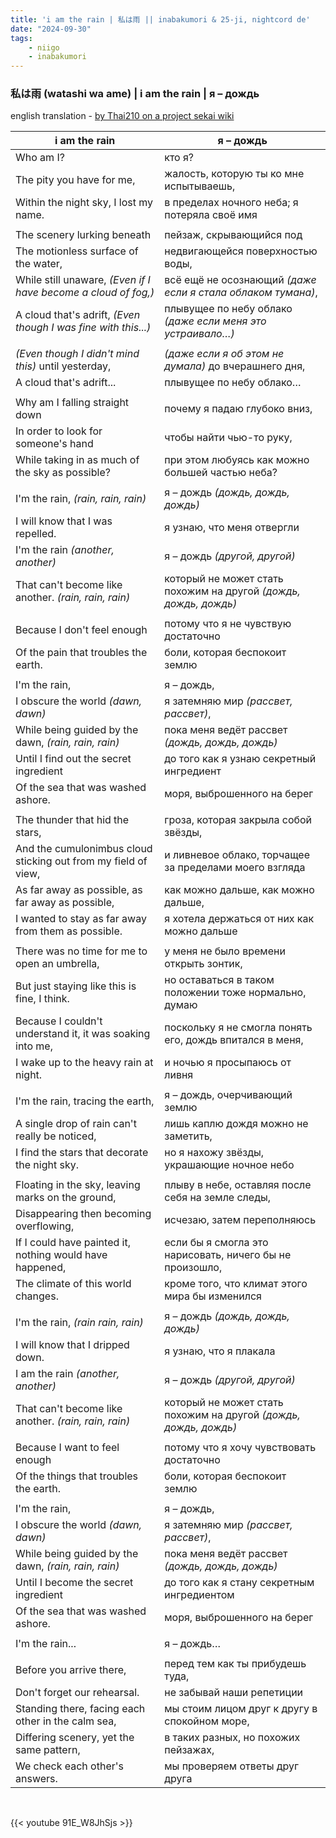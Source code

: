 ```yaml
---
title: 'i am the rain | 私は雨 || inabakumori & 25-ji, nightcord de'
date: "2024-09-30"
tags:
    - niigo
    - inabakumori
---
```


### 私は雨 (watashi wa ame) | i am the rain | я – дождь

english translation - [by Thai210 on a project sekai wiki](https://projectsekai.fandom.com/wiki/Watashi_wa_Ame)

i am the rain | я – дождь
--|--
Who am I? | кто я?
The pity you have for me, | жалость, которую ты ко мне испытываешь,
Within the night sky, I lost my name. | в пределах ночного неба; я потеряла своё имя
|||
The scenery lurking beneath | пейзаж, скрывающийся под
The motionless surface of the water, | недвигающейся поверхностью воды,
While still unaware, *(Even if I have become a cloud of fog,)* | всё ещё не осознающий *(даже если я стала облаком тумана)*,
A cloud that's adrift, *(Even though I was fine with this...)* | плывущее по небу облако *(даже если меня это устраивало…)*
|||
*(Even though I didn't mind this)* until yesterday, | *(даже если я об этом не думала)* до вчерашнего дня,
A cloud that's adrift... | плывущее по небу облако…
|||
Why am I falling straight down | почему я падаю глубоко вниз,
In order to look for someone's hand | чтобы найти чью-то руку,
While taking in as much of the sky as possible? | при этом любуясь как можно большей частью неба?
|||
I'm the rain, *(rain, rain, rain)* | я – дождь *(дождь, дождь, дождь)*
I will know that I was repelled. | я узнаю, что меня отвергли
I'm the rain *(another, another)* | я – дождь *(другой, другой)*
That can't become like another. *(rain, rain, rain)* | который не может стать похожим на другой *(дождь, дождь, дождь)*
|||
Because I don't feel enough | потому что я не чувствую достаточно
Of the pain that troubles the earth. | боли, которая беспокоит землю
|||
I'm the rain, | я – дождь, 
I obscure the world *(dawn, dawn)* | я затемняю мир *(рассвет, рассвет)*,
While being guided by the dawn, *(rain, rain, rain)* | пока меня ведёт рассвет *(дождь, дождь, дождь)*
Until I find out the secret ingredient | до того как я узнаю секретный ингредиент
Of the sea that was washed ashore. | моря, выброшенного на берег
|||
The thunder that hid the stars, | гроза, которая закрыла собой звёзды,
And the cumulonimbus cloud sticking out from my field of view, | и ливневое облако, торчащее за пределами моего взгляда
As far away as possible, as far away as possible, | как можно дальше, как можно дальше,
I wanted to stay as far away from them as possible. | я хотела держаться от них как можно дальше
|||
There was no time for me to open an umbrella, | у меня не было времени открыть зонтик,
But just staying like this is fine, I think. | но оставаться в таком положении тоже нормально, думаю
Because I couldn't understand it, it was soaking into me, | поскольку я не смогла понять его, дождь впитался в меня,
I wake up to the heavy rain at night. | и ночью я просыпаюсь от ливня
|||
I'm the rain, tracing the earth, | я – дождь, очерчивающий землю
A single drop of rain can't really be noticed, | лишь каплю дождя можно не заметить,
I find the stars that decorate the night sky. | но я нахожу звёзды, украшающие ночное небо
|||
Floating in the sky, leaving marks on the ground, | плыву в небе, оставляя после себя на земле следы,
Disappearing then becoming overflowing, | исчезаю, затем переполняюсь
If I could have painted it, nothing would have happened, | если бы я смогла это нарисовать, ничего бы не произошло,
The climate of this world changes. | кроме того, что климат этого мира бы изменился
|||
I'm the rain, *(rain rain, rain)* | я – дождь *(дождь, дождь, дождь)*
I will know that I dripped down. | я узнаю, что я плакала
I am the rain *(another, another)* | я – дождь *(другой, другой)*
That can't become like another. *(rain, rain, rain)* | который не может стать похожим на другой *(дождь, дождь, дождь)*
|||
Because I want to feel enough | потому что я хочу чувствовать достаточно
Of the things that troubles the earth. | боли, которая беспокоит землю
|||
I'm the rain, | я – дождь, 
I obscure the world *(dawn, dawn)* | я затемняю мир *(рассвет, рассвет)*,
While being guided by the dawn, *(rain, rain, rain)* | пока меня ведёт рассвет *(дождь, дождь, дождь)*
Until I become the secret ingredient | до того как я стану секретным ингредиентом
Of the sea that was washed ashore. | моря, выброшенного на берег
|||
I'm the rain... | я – дождь…
|||
Before you arrive there, | перед тем как ты прибудешь туда,
Don't forget our rehearsal. | не забывай наши репетиции
Standing there, facing each other in the calm sea, | мы стоим лицом друг к другу в спокойном море,
Differing scenery, yet the same pattern, | в таких разных, но похожих пейзажах,
We check each other's answers. | мы проверяем ответы друг друга

<br>

{{< youtube 91E_W8JhSjs >}}